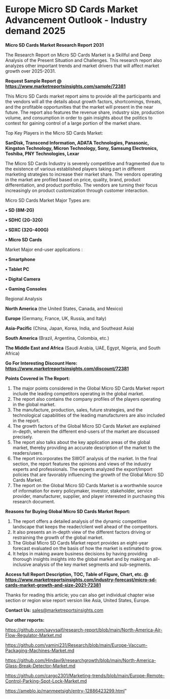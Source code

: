 # Europe Micro SD Cards Market Advancement Outlook - Industry demand 2025

<strong>Micro SD Cards Market Research Report 2031</strong>

The Research Report on Micro SD Cards Market is a Skillful and Deep Analysis of the Present Situation and Challenges. This research report also analyzes other important trends and market drivers that will affect market growth over 2025-2031.

<strong>Request Sample Report @ <a href=https://www.marketreportsinsights.com/sample/72381>https://www.marketreportsinsights.com/sample/72381</a></strong>

This Micro SD Cards market report aims to provide all the participants and the vendors will all the details about growth factors, shortcomings, threats, and the profitable opportunities that the market will present in the near future. The report also features the revenue share, industry size, production volume, and consumption in order to gain insights about the politics to contest for gaining control of a large portion of the market share.

Top Key Players in the Micro SD Cards Market:

<strong>SanDisk, Transcend Information, ADATA Technologies, Panasonic, Kingston Technology, Micron Technology, Sony, Samsung Electronics, Toshiba, PNY Technologies, Lexar</strong>

The Micro SD Cards Industry is severely competitive and fragmented due to the existence of various established players taking part in different marketing strategies to increase their market share. The vendors operating in the market are profiled based on price, quality, brand, product differentiation, and product portfolio. The vendors are turning their focus increasingly on product customization through customer interaction.

Micro SD Cards Market Major Types are:

<strong>• SD (8M-2G)

• SDHC (2G-32G)

• SDXC (32G-400G)

• Micro SD Cards</strong>

Market Major end-user applications :

<strong>• Smartphone

• Tablet PC

• Digital Camera

• Gaming Consoles</strong>

Regional Analysis

</u><strong><b>North America</b></strong> (the United States, Canada, and Mexico)

<strong><b>Europe </b></strong>(Germany, France, UK, Russia, and Italy)

<strong><b>Asia-Pacific</b></strong> (China, Japan, Korea, India, and Southeast Asia)

<strong><b>South America</b></strong> (Brazil, Argentina, Colombia, etc.)

<strong><b>The Middle East and Africa</b></strong> (Saudi Arabia, UAE, Egypt, Nigeria, and South Africa)

<strong>Go For Interesting Discount Here: <a href=https://www.marketreportsinsights.com/discount/72381>https://www.marketreportsinsights.com/discount/72381</a></strong>

<strong>Points Covered in The Report:</strong>
<ol>
  <li>The major points considered in the Global Micro SD Cards Market report include the leading competitors operating in the global market.</li>
  <li>The report also contains the company profiles of the players operating in the global market.</li>
  <li>The manufacture, production, sales, future strategies, and the technological capabilities of the leading manufacturers are also included in the report.</li>
  <li>The growth factors of the Global Micro SD Cards Market are explained in-depth, wherein the different end-users of the market are discussed precisely.</li>
  <li>The report also talks about the key application areas of the global market, thereby providing an accurate description of the market to the readers/users.</li>
  <li>The report incorporates the SWOT analysis of the market. In the final section, the report features the opinions and views of the industry experts and professionals. The experts analyzed the export/import policies that are favorably influencing the growth of the Global Micro SD Cards Market.</li>
  <li>The report on the Global Micro SD Cards Market is a worthwhile source of information for every policymaker, investor, stakeholder, service provider, manufacturer, supplier, and player interested in purchasing this research document.</li>
</ol>
<strong>Reasons for Buying Global Micro SD Cards Market Report:</strong>

<ol>
  <li>The report offers a detailed analysis of the dynamic competitive landscape that keeps the reader/client well ahead of the competitors.</li>
  <li>It also presents an in-depth view of the different factors driving or restraining the growth of the global market.</li>
  <li>The Global Micro SD Cards Market report provides an eight-year forecast evaluated on the basis of how the market is estimated to grow.</li>
  <li>It helps in making aware business decisions by having providing thorough insights insights into the global market and by making an all-inclusive analysis of the key market segments and sub-segments.</li>
</ol>
<strong>Access full Report Description, TOC, Table of Figure, Chart, etc. @ <a href=https://www.marketreportsinsights.com/industry-forecast/micro-sd-cards-market-growth-and-size-2021-72381>https://www.marketreportsinsights.com/industry-forecast/micro-sd-cards-market-growth-and-size-2021-72381</a></strong>


Thanks for reading this article; you can also get individual chapter wise section or region wise report version like Asia, United States, Europe.

<strong>Contact Us:</strong>
sales@marketreportsinsights.com

<strong>Our other reports:</strong>

<a href=https://github.com/sayysaif/research-report/blob/main/North-America-Air-Flow-Regulator-Market.md>https://github.com/sayysaif/research-report/blob/main/North-America-Air-Flow-Regulator-Market.md</a>

<a href=https://github.com/yamini231/Research/blob/main/Europe-Vaccum-Packaging-Machines-Market.md>https://github.com/yamini231/Research/blob/main/Europe-Vaccum-Packaging-Machines-Market.md</a>

<a href=https://github.com/Hindavi9/researchgrowth/blob/main/North-America-Glass-Break-Detector-Market.md>https://github.com/Hindavi9/researchgrowth/blob/main/North-America-Glass-Break-Detector-Market.md</a>

<a href=https://github.com/cargo2301/Marketing-trends/blob/main/Europe-Remote-Control-Parking-Spot-Lock-Market.md>https://github.com/cargo2301/Marketing-trends/blob/main/Europe-Remote-Control-Parking-Spot-Lock-Market.md</a>

<a href=https://ameblo.jp/manmeetsigh/entry-12886423299.html>https://ameblo.jp/manmeetsigh/entry-12886423299.html</a>"
